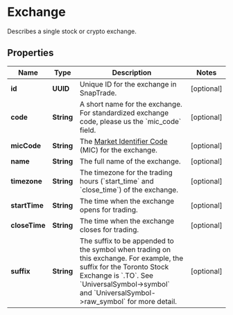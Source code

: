 

# Exchange

Describes a single stock or crypto exchange.

## Properties

| Name | Type | Description | Notes |
|------------ | ------------- | ------------- | -------------|
|**id** | **UUID** | Unique ID for the exchange in SnapTrade. |  [optional] |
|**code** | **String** | A short name for the exchange. For standardized exchange code, please us the &#x60;mic_code&#x60; field. |  [optional] |
|**micCode** | **String** | The [Market Identifier Code](https://en.wikipedia.org/wiki/Market_Identifier_Code) (MIC) for the exchange. |  [optional] |
|**name** | **String** | The full name of the exchange. |  [optional] |
|**timezone** | **String** | The timezone for the trading hours (&#x60;start_time&#x60; and &#x60;close_time&#x60;) of the exchange. |  [optional] |
|**startTime** | **String** | The time when the exchange opens for trading. |  [optional] |
|**closeTime** | **String** | The time when the exchange closes for trading. |  [optional] |
|**suffix** | **String** | The suffix to be appended to the symbol when trading on this exchange. For example, the suffix for the Toronto Stock Exchange is &#x60;.TO&#x60;. See &#x60;UniversalSymbol-&gt;symbol&#x60; and &#x60;UniversalSymbol-&gt;raw_symbol&#x60; for more detail. |  [optional] |



